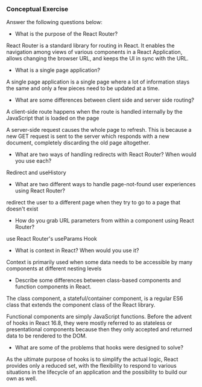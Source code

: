 ### Conceptual Exercise

Answer the following questions below:

- What is the purpose of the React Router?

React Router is a standard library for routing in React. It enables the navigation among views of various components in a React Application, allows changing the browser URL, and keeps the UI in sync with the URL.

- What is a single page application?

A single page application is a single page where a lot of information stays the same and only a few pieces need to be updated at a time.

- What are some differences between client side and server side routing?

A client-side route happens when the route is handled internally by the JavaScript that is loaded on the page

A server-side request causes the whole page to refresh. This is because a new GET request is sent to the server which responds with a new document, completely discarding the old page altogether.

- What are two ways of handling redirects with React Router? When would you use each?

Redirect and useHistory

- What are two different ways to handle page-not-found user experiences using React Router? 

redirect the user to a different page when they try to go to a page that doesn't exist

- How do you grab URL parameters from within a component using React Router?

use React Router's useParams Hook

- What is context in React? When would you use it?

Context is primarily used when some data needs to be accessible by many components at different nesting levels

- Describe some differences between class-based components and function
  components in React.

The class component, a stateful/container component, is a regular ES6 class that extends the component class of the React library.

Functional components are simply JavaScript functions. Before the advent of hooks in React 16.8, they were mostly referred to as stateless or presentational components because then they only accepted and returned data to be rendered to the DOM.

- What are some of the problems that hooks were designed to solve?

As the ultimate purpose of hooks is to simplify the actual logic, React provides only a reduced set, with the flexibility to respond to various situations in the lifecycle of an application and the possibility to build our own as well.

